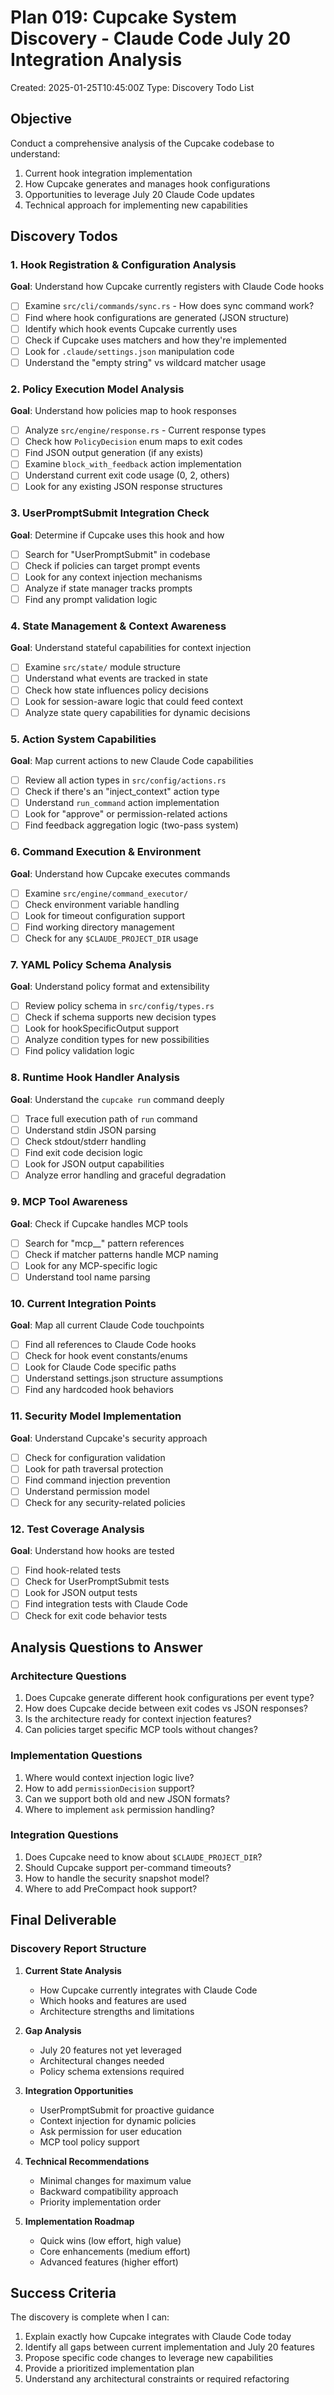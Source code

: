 # Plan 019: Cupcake System Discovery - Claude Code July 20 Integration Analysis

Created: 2025-01-25T10:45:00Z
Type: Discovery Todo List

## Objective

Conduct a comprehensive analysis of the Cupcake codebase to understand:
1. Current hook integration implementation
2. How Cupcake generates and manages hook configurations
3. Opportunities to leverage July 20 Claude Code updates
4. Technical approach for implementing new capabilities

## Discovery Todos

### 1. Hook Registration & Configuration Analysis
**Goal**: Understand how Cupcake currently registers with Claude Code hooks

- [ ] Examine `src/cli/commands/sync.rs` - How does sync command work?
- [ ] Find where hook configurations are generated (JSON structure)
- [ ] Identify which hook events Cupcake currently uses
- [ ] Check if Cupcake uses matchers and how they're implemented
- [ ] Look for `.claude/settings.json` manipulation code
- [ ] Understand the "empty string" vs wildcard matcher usage

### 2. Policy Execution Model Analysis
**Goal**: Understand how policies map to hook responses

- [ ] Analyze `src/engine/response.rs` - Current response types
- [ ] Check how `PolicyDecision` enum maps to exit codes
- [ ] Find JSON output generation (if any exists)
- [ ] Examine `block_with_feedback` action implementation
- [ ] Understand current exit code usage (0, 2, others)
- [ ] Look for any existing JSON response structures

### 3. UserPromptSubmit Integration Check
**Goal**: Determine if Cupcake uses this hook and how

- [ ] Search for "UserPromptSubmit" in codebase
- [ ] Check if policies can target prompt events
- [ ] Look for any context injection mechanisms
- [ ] Analyze if state manager tracks prompts
- [ ] Find any prompt validation logic

### 4. State Management & Context Awareness
**Goal**: Understand stateful capabilities for context injection

- [ ] Examine `src/state/` module structure
- [ ] Understand what events are tracked in state
- [ ] Check how state influences policy decisions
- [ ] Look for session-aware logic that could feed context
- [ ] Analyze state query capabilities for dynamic decisions

### 5. Action System Capabilities
**Goal**: Map current actions to new Claude Code capabilities

- [ ] Review all action types in `src/config/actions.rs`
- [ ] Check if there's an "inject_context" action type
- [ ] Understand `run_command` action implementation
- [ ] Look for "approve" or permission-related actions
- [ ] Find feedback aggregation logic (two-pass system)

### 6. Command Execution & Environment
**Goal**: Understand how Cupcake executes commands

- [ ] Examine `src/engine/command_executor/`
- [ ] Check environment variable handling
- [ ] Look for timeout configuration support
- [ ] Find working directory management
- [ ] Check for any `$CLAUDE_PROJECT_DIR` usage

### 7. YAML Policy Schema Analysis
**Goal**: Understand policy format and extensibility

- [ ] Review policy schema in `src/config/types.rs`
- [ ] Check if schema supports new decision types
- [ ] Look for hookSpecificOutput support
- [ ] Analyze condition types for new possibilities
- [ ] Find policy validation logic

### 8. Runtime Hook Handler Analysis
**Goal**: Understand the `cupcake run` command deeply

- [ ] Trace full execution path of `run` command
- [ ] Understand stdin JSON parsing
- [ ] Check stdout/stderr handling
- [ ] Find exit code decision logic
- [ ] Look for JSON output capabilities
- [ ] Analyze error handling and graceful degradation

### 9. MCP Tool Awareness
**Goal**: Check if Cupcake handles MCP tools

- [ ] Search for "mcp__" pattern references
- [ ] Check if matcher patterns handle MCP naming
- [ ] Look for any MCP-specific logic
- [ ] Understand tool name parsing

### 10. Current Integration Points
**Goal**: Map all current Claude Code touchpoints

- [ ] Find all references to Claude Code hooks
- [ ] Check for hook event constants/enums
- [ ] Look for Claude Code specific paths
- [ ] Understand settings.json structure assumptions
- [ ] Find any hardcoded hook behaviors

### 11. Security Model Implementation
**Goal**: Understand Cupcake's security approach

- [ ] Check for configuration validation
- [ ] Look for path traversal protection
- [ ] Find command injection prevention
- [ ] Understand permission model
- [ ] Check for any security-related policies

### 12. Test Coverage Analysis
**Goal**: Understand how hooks are tested

- [ ] Find hook-related tests
- [ ] Check for UserPromptSubmit tests
- [ ] Look for JSON output tests
- [ ] Find integration tests with Claude Code
- [ ] Check for exit code behavior tests

## Analysis Questions to Answer

### Architecture Questions
1. Does Cupcake generate different hook configurations per event type?
2. How does Cupcake decide between exit codes vs JSON responses?
3. Is the architecture ready for context injection features?
4. Can policies target specific MCP tools without changes?

### Implementation Questions
1. Where would context injection logic live?
2. How to add `permissionDecision` support?
3. Can we support both old and new JSON formats?
4. Where to implement `ask` permission handling?

### Integration Questions
1. Does Cupcake need to know about `$CLAUDE_PROJECT_DIR`?
2. Should Cupcake support per-command timeouts?
3. How to handle the security snapshot model?
4. Where to add PreCompact hook support?

## Final Deliverable

### Discovery Report Structure
1. **Current State Analysis**
   - How Cupcake currently integrates with Claude Code
   - Which hooks and features are used
   - Architecture strengths and limitations

2. **Gap Analysis**
   - July 20 features not yet leveraged
   - Architectural changes needed
   - Policy schema extensions required

3. **Integration Opportunities**
   - UserPromptSubmit for proactive guidance
   - Context injection for dynamic policies  
   - Ask permission for user education
   - MCP tool policy support

4. **Technical Recommendations**
   - Minimal changes for maximum value
   - Backward compatibility approach
   - Priority implementation order

5. **Implementation Roadmap**
   - Quick wins (low effort, high value)
   - Core enhancements (medium effort)
   - Advanced features (higher effort)

## Success Criteria

The discovery is complete when I can:
1. Explain exactly how Cupcake integrates with Claude Code today
2. Identify all gaps between current implementation and July 20 features
3. Propose specific code changes to leverage new capabilities
4. Provide a prioritized implementation plan
5. Understand any architectural constraints or required refactoring